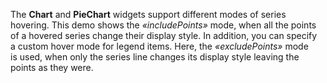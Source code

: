 The **Chart** and **PieChart** widgets support different modes of&nbsp;series hovering. This demo shows the _&laquo;includePoints&raquo;_ mode, when all the points of&nbsp;a&nbsp;hovered series change their display style. In&nbsp;addition, you can specify a&nbsp;custom hover mode for legend items. Here, the _&laquo;excludePoints&raquo;_ mode is&nbsp;used, when only the series line changes its display style leaving the points as&nbsp;they were.